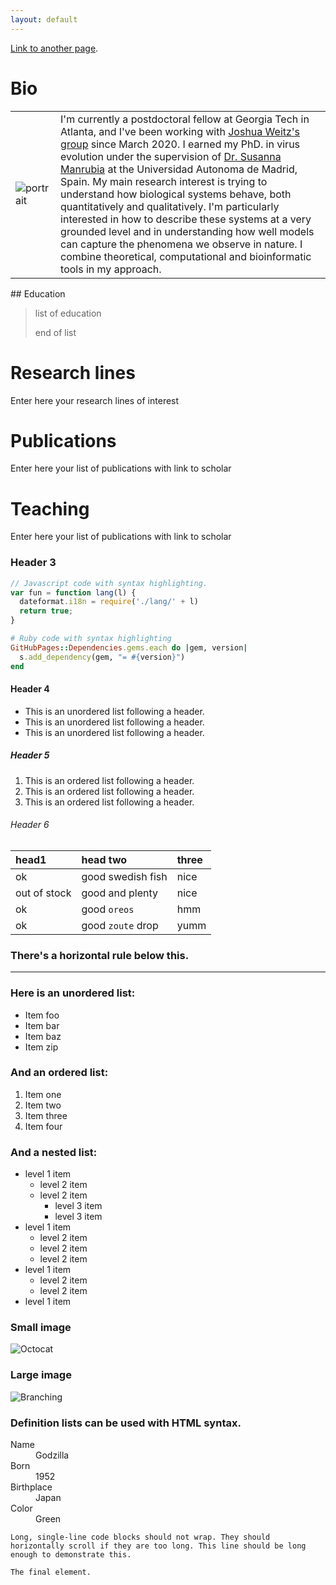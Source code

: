 ```yaml
---
layout: default
---
```



[Link to another page](./another-page.html).

# Bio
<table>
  <tr>
  <td>
      <img src="portrait-als.png" alt="portrait">
  </td>
    <td>I'm currently a postdoctoral fellow at Georgia Tech in Atlanta, and I've been working with <a href="https://weitzgroup.biosci.gatech.edu/">Joshua Weitz's group</a> since March 2020. I earned my PhD. in virus evolution under the supervision of <a href="https://auditore.cab.inta-csic.es/manrubia/">Dr. Susanna Manrubia</a> at the Universidad Autonoma de Madrid, Spain. My main research interest is trying to understand how biological systems behave, both quantitatively and qualitatively. I'm particularly interested in how to describe these systems at a very grounded level and in understanding how well models can capture the phenomena we observe in nature. I combine theoretical, computational and bioinformatic tools in my approach.
  </td>
  </tr>
  </table>
## Education

> list of education
>
> end of list

# Research lines
Enter here your research lines of interest

# Publications 
Enter here your list of publications with link to scholar

# Teaching
Enter here your list of publications with link to scholar

### Header 3

```js
// Javascript code with syntax highlighting.
var fun = function lang(l) {
  dateformat.i18n = require('./lang/' + l)
  return true;
}
```

```ruby
# Ruby code with syntax highlighting
GitHubPages::Dependencies.gems.each do |gem, version|
  s.add_dependency(gem, "= #{version}")
end
```

#### Header 4

*   This is an unordered list following a header.
*   This is an unordered list following a header.
*   This is an unordered list following a header.

##### Header 5

1.  This is an ordered list following a header.
2.  This is an ordered list following a header.
3.  This is an ordered list following a header.

###### Header 6

| head1        | head two          | three |
|:-------------|:------------------|:------|
| ok           | good swedish fish | nice  |
| out of stock | good and plenty   | nice  |
| ok           | good `oreos`      | hmm   |
| ok           | good `zoute` drop | yumm  |

### There's a horizontal rule below this.

* * *

### Here is an unordered list:

*   Item foo
*   Item bar
*   Item baz
*   Item zip

### And an ordered list:

1.  Item one
1.  Item two
1.  Item three
1.  Item four

### And a nested list:

- level 1 item
  - level 2 item
  - level 2 item
    - level 3 item
    - level 3 item
- level 1 item
  - level 2 item
  - level 2 item
  - level 2 item
- level 1 item
  - level 2 item
  - level 2 item
- level 1 item

### Small image

![Octocat](https://github.githubassets.com/images/icons/emoji/octocat.png)

### Large image

![Branching](https://guides.github.com/activities/hello-world/branching.png)


### Definition lists can be used with HTML syntax.

<dl>
<dt>Name</dt>
<dd>Godzilla</dd>
<dt>Born</dt>
<dd>1952</dd>
<dt>Birthplace</dt>
<dd>Japan</dd>
<dt>Color</dt>
<dd>Green</dd>
</dl>

```
Long, single-line code blocks should not wrap. They should horizontally scroll if they are too long. This line should be long enough to demonstrate this.
```

```
The final element.
```
